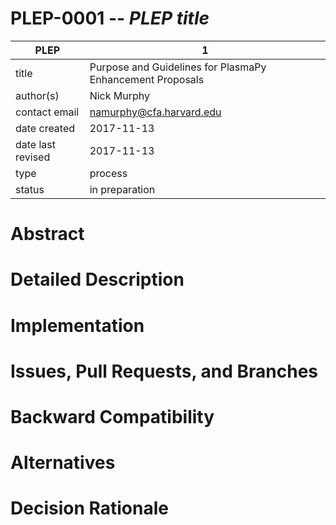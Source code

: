 # PLEP-0001 -- *PLEP title*

| PLEP              | 1                                                         |
|-------------------|-----------------------------------------------------------|
| title             | Purpose and Guidelines for PlasmaPy Enhancement Proposals |
| author(s)         | Nick Murphy                                               |
| contact email     | namurphy@cfa.harvard.edu                                  |
| date created      | 2017-11-13                                                |
| date last revised | 2017-11-13                                                |
| type              | process                                                   |
| status            | in preparation                                            |

# Abstract



# Detailed Description



# Implementation



# Issues, Pull Requests, and Branches



# Backward Compatibility



# Alternatives



# Decision Rationale


